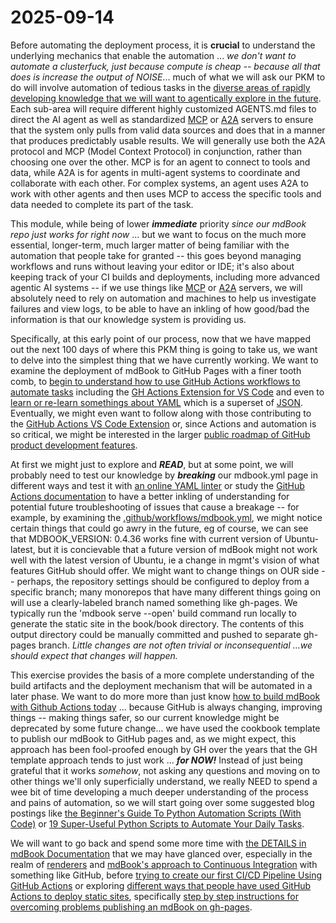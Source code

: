 # 2025-09-14

Before automating the deployment process, it is **crucial** to understand the underlying mechanics that enable the automation ... *we don't want to automate a clusterfuck, just because compute is cheap -- because all that does is increase the output of NOISE*... much of what we will ask our PKM to do will involve automation of tedious tasks in the [diverse areas of rapidly developing knowledge that we will want to agentically explore in the future](https://github.com/AncientGuy/PKM/tree/main/src/2.Areas). Each sub-area will require different highly customized AGENTS.md files to direct the AI agent as well as standardized [MCP](https://modelcontextprotocol.io/docs/getting-started/intro) or [A2A](https://developers.googleblog.com/en/a2a-a-new-era-of-agent-interoperability/) servers to ensure that the system only pulls from valid data sources and does that in a manner that produces predictably usable results. We will generally use both the A2A protocol and MCP (Model Context Protocol) in conjunction, rather than choosing one over the other. MCP is for an agent to connect to tools and data, while A2A is for agents in multi-agent systems to coordinate and collaborate with each other. For complex systems, an agent uses A2A to work with other agents and then uses MCP to access the specific tools and data needed to complete its part of the task.

This module, while being of lower ***immediate*** priority *since our mdBook repo just works for right now* ... but we want to focus on the much more essential, longer-term, much larger matter of being familiar with the automation that people take for granted -- this goes beyond managing workflows and runs without leaving your editor or IDE; it's also about keeping track of your CI builds and deployments, including more advanced agentic AI systems -- if we use things like [MCP](https://modelcontextprotocol.io/docs/getting-started/intro) or [A2A](https://developers.googleblog.com/en/a2a-a-new-era-of-agent-interoperability/) servers, we will absolutely need to rely on automation and machines to help us investigate failures and view logs, to be able to have an inkling of how good/bad the information is that our knowledge system is providing us.

Specifically, at this early point of our process, now that we have mapped out the next 100 days of where this PKM thing is going to take us, we want to delve into the simplest thing that we have currently working.  We want to examine the deployment of mdBook to GitHub Pages with a finer tooth comb, to [begin to understand how to use GitHub Actions workflows to automate tasks](https://docs.github.com/en/actions/how-tos/write-workflows) including the [GH Actions Extension for VS Code](https://github.com/github/vscode-github-actions) and even to [learn or re-learn somethings about YAML](https://learnxinyminutes.com/yaml/) which is a superset of [JSON](https://www.json.org/json-en.html). Eventually, we might even want to follow along with those contributing to the [GitHub Actions VS Code Extension](https://github.com/orgs/github/projects/9557) or, since Actions and automation is so critical, we might be interested in the larger [public roadmap of GitHub product development features](https://github.com/orgs/github/projects/4247).

At first we might just to explore and ***READ***, but at some point, we will probably need to test our knowledge by ***breaking*** our mdbook.yml page in different ways and test it with [an online YAML linter](https://www.yamllint.com/) or study the [GitHub Actions documentation](https://docs.github.com/en/actions) to have a better inkling of understanding for potential future troubleshooting of issues that cause a breakage -- for example, by examining the [.github/workflows/mdbook.yml](https://github.com/AncientGuy/PKM/blob/main/.github/workflows/mdbook.yml), we might notice certain things that could go awry in the future, eg of course, we can see that MDBOOK_VERSION: 0.4.36 works fine with current version of Ubuntu-latest, but it is concievable that a future version of mdBook might not work well with the latest version of Ubuntu, ie a change in mgmt's vision of what features GitHub should offer. We might want to change things on OUR side -- perhaps, the repository settings should be configured to deploy from a specific branch; many monorepos that have many different things going on will use a clearly-labeled branch named something like gh-pages. We typically run the 'mdbook serve --open' build command run locally to generate the static site in the book/book directory. The contents of this output directory could be manually committed and pushed to separate gh-pages branch. *Little changes are not often trivial or inconsequential ...we should expect that changes will happen.*

This exercise provides the basis of a more complete understanding of the build artifacts and the deployment mechanism that will be automated in a later phase. We want to do more more than just know [how to build mdBook with Github Actions today](https://levelup.gitconnected.com/how-to-build-mdbook-with-github-actions-eb9899e55d7e) ... because GitHub is always changing, improving things -- making things safer, so our current knowledge might be deprecated by some future change... we have used the cookbook template to publish our mdBook to GitHub pages and, as we might expect, this approach has been fool-proofed enough by GH over the years that the GH template approach tends to just work ... ***for NOW!*** Instead of just being grateful that it works *somehow*, not asking any questions and moving on to other things we'll only superficially understand, we really NEED to spend a wee bit of time developing a much deeper understanding of the process and pains of automation, so we will start going over some suggested blog postings like [the Beginner's Guide To Python Automation Scripts (With Code)](https://zerotomastery.io/blog/python-automation-scripts-beginners-guide/) or [19 Super-Useful Python Scripts to Automate Your Daily Tasks](https://www.index.dev/blog/python-automation-scripts).

We will want to go back and spend some more time with [the DETAILS in mdBook Documentation](https://rust-lang.github.io/mdBook/) that we may have glanced over, especially in the realm of [renderers](https://rust-lang.github.io/mdBook/format/configuration/renderers.html) and [mdBook's approach to Continuous Integration](https://rust-lang.github.io/mdBook/continuous-integration.html) with something like GitHub, before [trying to create our first CI/CD Pipeline Using GitHub Actions](https://brandonkindred.medium.com/creating-your-first-ci-cd-pipeline-using-github-actions-81c668008582) or exploring [different ways that people have used GitHub Actions to deploy static sites](https://github.com/peaceiris/actions-gh-pages), specifically [step by step instructions for overcoming problems publishing an mdBook on gh-pages](https://github.com/rust-lang/mdBook/issues/1803).